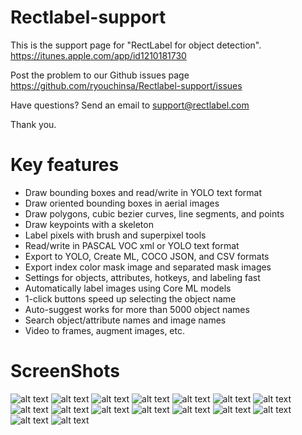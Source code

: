 # Rectlabel-support
This is the support page for "RectLabel for object detection".
https://itunes.apple.com/app/id1210181730

Post the problem to our Github issues page
https://github.com/ryouchinsa/Rectlabel-support/issues

Have questions? Send an email to support@rectlabel.com

Thank you.

# Key features
- Draw bounding boxes and read/write in YOLO text format
- Draw oriented bounding boxes in aerial images
- Draw polygons, cubic bezier curves, line segments, and points
- Draw keypoints with a skeleton
- Label pixels with brush and superpixel tools
- Read/write in PASCAL VOC xml or YOLO text format
- Export to YOLO, Create ML, COCO JSON, and CSV formats
- Export index color mask image and separated mask images
- Settings for objects, attributes, hotkeys, and labeling fast
- Automatically label images using Core ML models
- 1-click buttons speed up selecting the object name
- Auto-suggest works for more than 5000 object names
- Search object/attribute names and image names
- Video to frames, augment images, etc.

# ScreenShots
![alt text](https://static.rectlabel.com/waysify_app/img/draw_bbox.jpg???)
![alt text](https://static.rectlabel.com/waysify_app/img/draw_obb.jpg???)
![alt text](https://static.rectlabel.com/waysify_app/img/draw_polygon.jpg???)
![alt text](https://static.rectlabel.com/waysify_app/img/edit_points.jpg???)
![alt text](https://static.rectlabel.com/waysify_app/img/mask.jpg???)
![alt text](https://static.rectlabel.com/waysify_app/img/keypoints.jpg???)
![alt text](https://static.rectlabel.com/waysify_app/img/keypoints_pixels_coco.jpg???)
![alt text](https://static.rectlabel.com/waysify_app/img/brush.jpg????)
![alt text](https://static.rectlabel.com/waysify_app/img/superpixel.jpg????)
![alt text](https://static.rectlabel.com/waysify_app/img/objects.jpg???)
![alt text](https://static.rectlabel.com/waysify_app/img/coreml.jpg???)
![alt text](https://static.rectlabel.com/waysify_app/img/1-click.jpg???)
![alt text](https://static.rectlabel.com/waysify_app/img/auto_suggest.jpg???)
![alt text](https://static.rectlabel.com/waysify_app/img/search.jpg????)
![alt text](https://static.rectlabel.com/waysify_app/img/video_to_frames.jpg???)
![alt text](https://static.rectlabel.com/waysify_app/img/augment.jpg???)
